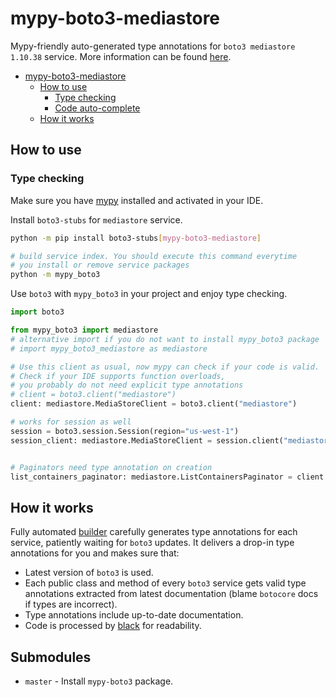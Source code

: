 # mypy-boto3-mediastore

Mypy-friendly auto-generated type annotations for `boto3 mediastore 1.10.38` service.
More information can be found [here](https://github.com/vemel/mypy_boto3).

- [mypy-boto3-mediastore](#mypy-boto3-mediastore)
  - [How to use](#how-to-use)
    - [Type checking](#type-checking)
    - [Code auto-complete](#code-auto-complete)
  - [How it works](#how-it-works)

## How to use

### Type checking

Make sure you have [mypy](https://github.com/python/mypy) installed and activated in your IDE.

Install `boto3-stubs` for `mediastore` service.

```bash
python -m pip install boto3-stubs[mypy-boto3-mediastore]

# build service index. You should execute this command everytime
# you install or remove service packages
python -m mypy_boto3
```

Use `boto3` with `mypy_boto3` in your project and enjoy type checking.

```python
import boto3

from mypy_boto3 import mediastore
# alternative import if you do not want to install mypy_boto3 package
# import mypy_boto3_mediastore as mediastore

# Use this client as usual, now mypy can check if your code is valid.
# Check if your IDE supports function overloads,
# you probably do not need explicit type annotations
# client = boto3.client("mediastore")
client: mediastore.MediaStoreClient = boto3.client("mediastore")

# works for session as well
session = boto3.session.Session(region="us-west-1")
session_client: mediastore.MediaStoreClient = session.client("mediastore")


# Paginators need type annotation on creation
list_containers_paginator: mediastore.ListContainersPaginator = client.get_paginator("list_containers")
```

## How it works

Fully automated [builder](https://github.com/vemel/mypy_boto3) carefully generates
type annotations for each service, patiently waiting for `boto3` updates. It delivers
a drop-in type annotations for you and makes sure that:

- Latest version of `boto3` is used.
- Each public class and method of every `boto3` service gets valid type annotations
  extracted from latest documentation (blame `botocore` docs if types are incorrect).
- Type annotations include up-to-date documentation.
- Code is processed by [black](https://github.com/psf/black) for readability.

## Submodules

- `master` - Install `mypy-boto3` package.